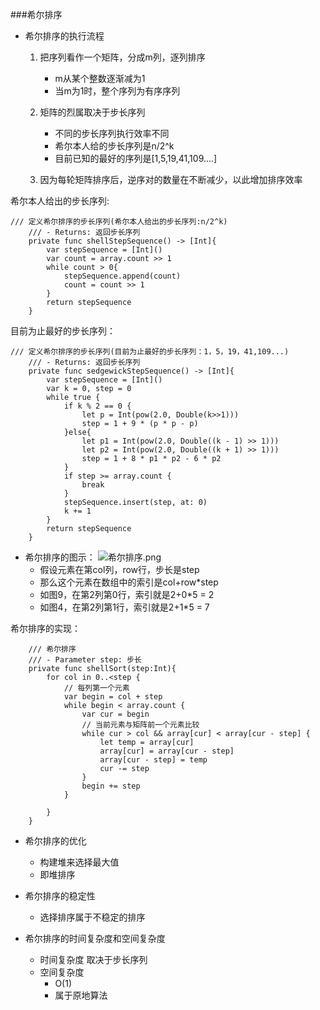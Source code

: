 ###希尔排序
- 希尔排序的执行流程
   	1. 把序列看作一个矩阵，分成m列，逐列排序
   		- m从某个整数逐渐减为1
   		- 当m为1时，整个序列为有序序列

   	2. 矩阵的烈属取决于步长序列
   		- 不同的步长序列执行效率不同
   		- 希尔本人给的步长序列是n/2^k
   		- 目前已知的最好的序列是[1,5,19,41,109....]
	3. 因为每轮矩阵排序后，逆序对的数量在不断减少，以此增加排序效率 

希尔本人给出的步长序列:

```
/// 定义希尔排序的步长序列(希尔本人给出的步长序列:n/2^k)
    /// - Returns: 返回步长序列
    private func shellStepSequence() -> [Int]{
        var stepSequence = [Int]()
        var count = array.count >> 1
        while count > 0{
            stepSequence.append(count)
            count = count >> 1
        }
        return stepSequence
    }
```

目前为止最好的步长序列：

```
/// 定义希尔排序的步长序列(目前为止最好的步长序列：1，5，19，41,109...)
    /// - Returns: 返回步长序列
    private func sedgewickStepSequence() -> [Int]{
        var stepSequence = [Int]()
        var k = 0, step = 0
        while true {
            if k % 2 == 0 {
                let p = Int(pow(2.0, Double(k>>1)))
                step = 1 + 9 * (p * p - p)
            }else{
                let p1 = Int(pow(2.0, Double((k - 1) >> 1)))
                let p2 = Int(pow(2.0, Double((k + 1) >> 1)))
                step = 1 + 8 * p1 * p2 - 6 * p2
            }
            if step >= array.count {
                break
            }
            stepSequence.insert(step, at: 0)
            k += 1
        }
        return stepSequence
    }
```

- 希尔排序的图示：
![希尔排序.png](https://i.loli.net/2020/08/24/lsgouATtZ3Q7R2e.png)
	- 假设元素在第col列，row行，步长是step
	- 那么这个元素在数组中的索引是col+row*step
	- 如图9，在第2列第0行，索引就是2+0*5 = 2
	- 如图4，在第2列第1行，索引就是2+1*5 = 7

希尔排序的实现：

```
    /// 希尔排序
    /// - Parameter step: 步长
    private func shellSort(step:Int){
        for col in 0..<step {
            // 每列第一个元素
            var begin = col + step
            while begin < array.count {
                var cur = begin
                // 当前元素与矩阵前一个元素比较
                while cur > col && array[cur] < array[cur - step] {
                    let temp = array[cur]
                    array[cur] = array[cur - step]
                    array[cur - step] = temp
                    cur -= step
                }
                begin += step
            }
            
        }
    }
```
- 希尔排序的优化
   - 构建堆来选择最大值
   - 即堆排序

- 希尔排序的稳定性
  	- 选择排序属于不稳定的排序


- 希尔排序的时间复杂度和空间复杂度
 	- 时间复杂度
 		取决于步长序列
 	- 空间复杂度
 		 - O(1)
 		 - 属于原地算法